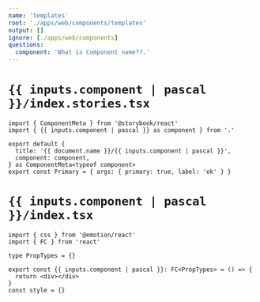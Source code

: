 ```yaml
---
name: 'templates'
root: './apps/web/components/templates'
output: []
ignore: [./apps/web/components]
questions:
  component: 'What is Component name??.'
---
```


# `{{ inputs.component | pascal }}/index.stories.tsx`

```tsx
import { ComponentMeta } from '@storybook/react'
import { {{ inputs.component | pascal }} as component } from '.'

export default {
  title: '{{ document.name }}/{{ inputs.component | pascal }}',
  component: component,
} as ComponentMeta<typeof component>
export const Primary = { args: { primary: true, label: 'ok' } }

```

# `{{ inputs.component | pascal }}/index.tsx`

```tsx
import { css } from '@emotion/react'
import { FC } from 'react'

type PropTypes = {}

export const {{ inputs.component | pascal }}: FC<PropTypes> = () => {
  return <div></div>
}
const style = {}
```
